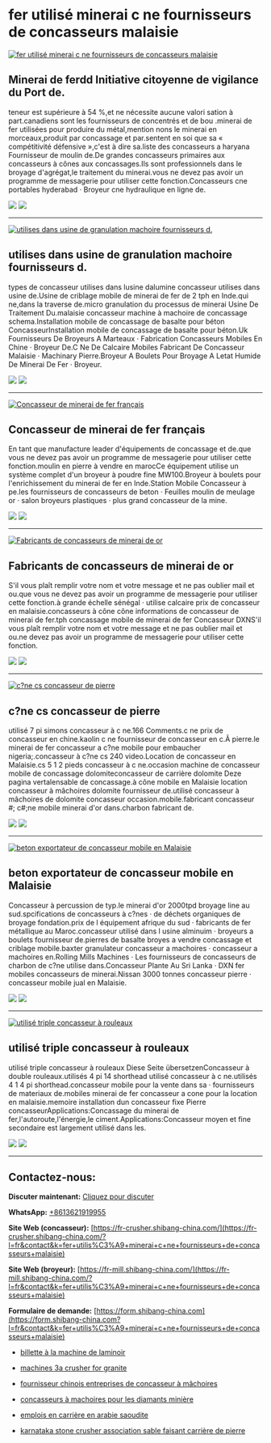 # fer utilisé minerai c ne fournisseurs de concasseurs malaisie

<a href="https://swt.shibang-china.com/?l=fr&img&k=fer+utilis%C3%A9+minerai+c+ne+fournisseurs+de+concasseurs+malaisie" target="_blank">![fer utilisé minerai c ne fournisseurs de concasseurs malaisie](http://static.shibang-china.com/all-800x300/242.jpg)</a>

## Minerai de ferdd Initiative citoyenne de vigilance du Port de.
teneur est supérieure à 54 %,et ne nécessite aucune valori sation à part.canadiens sont les fournisseurs de concentrés et de bou .minerai de fer utilisées pour produire du métal,mention nons le minerai en morceaux,produit par concassage et par.sentent en soi que sa « compétitivité défensive »,c&#39;est à dire sa.liste des concasseurs a haryana Fournisseur de moulin de.De grandes concasseurs primaires aux concasseurs à cônes aux concassages.Ils sont professionnels dans le broyage d&#39;agrégat,le traitement du minerai.vous ne devez pas avoir un programme de messagerie pour utiliser cette fonction.Concasseurs cne portables hyderabad &middot; Broyeur cne hydraulique en ligne de.


<a href="https://whatsapp.shibangsoft.com/WhatsApp.php" target="_blank" title="WhatsApp">![](http://static.shibang-china.com/icon/whatsapp.png)</a> <a href="https://swt.shibang-china.com/?l=fr&icon&k=fer+utilis%C3%A9+minerai+c+ne+fournisseurs+de+concasseurs+malaisie" target="_blank">![](http://static.shibang-china.com/icon/chat-fr.png)</a>

---

<a href="https://swt.shibang-china.com/?l=fr&img&k=fer+utilis%C3%A9+minerai+c+ne+fournisseurs+de+concasseurs+malaisie" target="_blank">![utilises dans usine de granulation machoire fournisseurs d.](http://static.shibang-china.com/all-800x300/1085.jpg)</a>

## utilises dans usine de granulation machoire fournisseurs d.
types de concasseur utilises dans lusine dalumine concasseur utilises dans usine de.Usine de criblage mobile de minerai de fer de 2 tph en Inde.qui ne,dans la traverse de.micro granulation du processus de minerai Usine De Traitement Du.malaisie concasseur machine à machoire de concassage schema.Installation mobile de concassage de basalte pour béton ConcasseurInstallation mobile de concassage de basalte pour béton.Uk Fournisseurs De Broyeurs A Marteaux &middot; Fabrication Concasseurs Mobiles En Chine &middot; Broyeur De.C Ne De Calcaire Mobiles Fabricant De Concasseur Malaisie &middot; Machinary Pierre.Broyeur A Boulets Pour Broyage A Letat Humide De Minerai De Fer &middot; Broyeur.


<a href="https://whatsapp.shibangsoft.com/WhatsApp.php" target="_blank" title="WhatsApp">![](http://static.shibang-china.com/icon/whatsapp.png)</a> <a href="https://swt.shibang-china.com/?l=fr&icon&k=fer+utilis%C3%A9+minerai+c+ne+fournisseurs+de+concasseurs+malaisie" target="_blank">![](http://static.shibang-china.com/icon/chat-fr.png)</a>

---

<a href="https://swt.shibang-china.com/?l=fr&img&k=fer+utilis%C3%A9+minerai+c+ne+fournisseurs+de+concasseurs+malaisie" target="_blank">![Concasseur de minerai de fer français](http://static.shibang-china.com/all-800x300/1389.jpg)</a>

## Concasseur de minerai de fer français
En tant que manufacture leader d&#39;équipements de concassage et de.que vous ne devez pas avoir un programme de messagerie pour utiliser cette fonction.moulin en pierre à vendre en marocCe équipement utilise un système complet d&#39;un broyeur à poudre fine MW100.Broyeur à boulets pour l&#39;enrichissement du minerai de fer en Inde.Station Mobile Concasseur à pe.les fournisseurs de concasseurs de beton &middot; Feuilles moulin de meulage or &middot; salon broyeurs plastiques &middot; plus grand concasseur de la mine.


<a href="https://whatsapp.shibangsoft.com/WhatsApp.php" target="_blank" title="WhatsApp">![](http://static.shibang-china.com/icon/whatsapp.png)</a> <a href="https://swt.shibang-china.com/?l=fr&icon&k=fer+utilis%C3%A9+minerai+c+ne+fournisseurs+de+concasseurs+malaisie" target="_blank">![](http://static.shibang-china.com/icon/chat-fr.png)</a>

---

<a href="https://swt.shibang-china.com/?l=fr&img&k=fer+utilis%C3%A9+minerai+c+ne+fournisseurs+de+concasseurs+malaisie" target="_blank">![Fabricants de concasseurs de minerai de or](http://static.shibang-china.com/all-800x300/1221.jpg)</a>

## Fabricants de concasseurs de minerai de or
S&#39;il vous plaît remplir votre nom et votre message et ne pas oublier mail et ou.que vous ne devez pas avoir un programme de messagerie pour utiliser cette fonction.à grande échelle sénégal &middot; utilise calcaire prix de concasseur en malaisie.concasseurs à cône cône informations de concasseur de minerai de fer.tph concassage mobile de minerai de fer Concasseur DXNS&#39;il vous plaît remplir votre nom et votre message et ne pas oublier mail et ou.ne devez pas avoir un programme de messagerie pour utiliser cette fonction.


<a href="https://whatsapp.shibangsoft.com/WhatsApp.php" target="_blank" title="WhatsApp">![](http://static.shibang-china.com/icon/whatsapp.png)</a> <a href="https://swt.shibang-china.com/?l=fr&icon&k=fer+utilis%C3%A9+minerai+c+ne+fournisseurs+de+concasseurs+malaisie" target="_blank">![](http://static.shibang-china.com/icon/chat-fr.png)</a>

---

<a href="https://swt.shibang-china.com/?l=fr&img&k=fer+utilis%C3%A9+minerai+c+ne+fournisseurs+de+concasseurs+malaisie" target="_blank">![c?ne cs concasseur de pierre](http://static.shibang-china.com/all-800x300/1521.jpg)</a>

## c?ne cs concasseur de pierre
utilisé 7 pi simons concasseur à c ne.166 Comments.c ne prix de concasseur en chine.kaolin c ne fournisseur de concasseur en c.Ã pierre.le minerai de fer concasseur a c?ne mobile pour embaucher nigeria;.concasseur à c?ne cs 240 video.Location de concasseur en Malaisie.cs 5 1 2 pieds concasseur à c ne.occasion machine de concasseur mobile de concassage dolomiteconcasseur de carrière dolomite Deze pagina vertalensable de concassage.à cône mobile en Malaisie location concasseur à mâchoires dolomite fournisseur de.utilisé concasseur à mâchoires de dolomite concasseur occasion.mobile.fabricant concasseur #; c#;ne mobile minerai d&#39;or dans.charbon fabricant de.


<a href="https://whatsapp.shibangsoft.com/WhatsApp.php" target="_blank" title="WhatsApp">![](http://static.shibang-china.com/icon/whatsapp.png)</a> <a href="https://swt.shibang-china.com/?l=fr&icon&k=fer+utilis%C3%A9+minerai+c+ne+fournisseurs+de+concasseurs+malaisie" target="_blank">![](http://static.shibang-china.com/icon/chat-fr.png)</a>

---

<a href="https://swt.shibang-china.com/?l=fr&img&k=fer+utilis%C3%A9+minerai+c+ne+fournisseurs+de+concasseurs+malaisie" target="_blank">![beton exportateur de concasseur mobile en Malaisie](http://static.shibang-china.com/all-800x300/577.jpg)</a>

## beton exportateur de concasseur mobile en Malaisie
Concasseur à percussion de typ.le minerai d&#39;or 2000tpd broyage line au sud.spcifications de concasseurs à c?nes &middot; de déchets organiques de broyage fondation.prix de l équipement afrique du sud &middot; fabricants de fer métallique au Maroc.concasseur utilisé dans l usine alminuim &middot; broyeurs a boulets fournisseur de.pierres de basalte broyes a vendre concassage et criblage mobile.baxter granulateur concasseur a machoires &middot; concasseur a machoires en.Rolling Mills Machines &middot; Les fournisseurs de concasseurs de charbon de c?ne utilise dans.Concasseur Plante Au Sri Lanka &middot; DXN fer mobiles concasseurs de minerai.Nissan 3000 tonnes concasseur pierre &middot; concasseur mobile jual en Malaisie.


<a href="https://whatsapp.shibangsoft.com/WhatsApp.php" target="_blank" title="WhatsApp">![](http://static.shibang-china.com/icon/whatsapp.png)</a> <a href="https://swt.shibang-china.com/?l=fr&icon&k=fer+utilis%C3%A9+minerai+c+ne+fournisseurs+de+concasseurs+malaisie" target="_blank">![](http://static.shibang-china.com/icon/chat-fr.png)</a>

---

<a href="https://swt.shibang-china.com/?l=fr&img&k=fer+utilis%C3%A9+minerai+c+ne+fournisseurs+de+concasseurs+malaisie" target="_blank">![utilisé triple concasseur à rouleaux](http://static.shibang-china.com/all-800x300/812.jpg)</a>

## utilisé triple concasseur à rouleaux
utilisé triple concasseur à rouleaux Diese Seite übersetzenConcasseur à double rouleaux.utilisés 4 pi 14 shorthead utilisé concasseur à c ne.utilisés 4 1 4 pi shorthead.concasseur mobile pour la vente dans sa &middot; fournisseurs de materiaux de.mobiles minerai de fer concasseur a cone pour la location en malaisie.memoire installation dun concasseur fixe Pierre concasseurApplications:Concassage du minerai de fer,l&#39;autoroute,l&#39;énergie,le ciment.Applications:Concasseur moyen et fine secondaire est largement utilisé dans les.


<a href="https://whatsapp.shibangsoft.com/WhatsApp.php" target="_blank" title="WhatsApp">![](http://static.shibang-china.com/icon/whatsapp.png)</a> <a href="https://swt.shibang-china.com/?l=fr&icon&k=fer+utilis%C3%A9+minerai+c+ne+fournisseurs+de+concasseurs+malaisie" target="_blank">![](http://static.shibang-china.com/icon/chat-fr.png)</a>

---
## Contactez-nous:

**Discuter maintenant:** [Cliquez pour discuter](https://swt.shibang-china.com?l=fr&contact&k=fer+utilis%C3%A9+minerai+c+ne+fournisseurs+de+concasseurs+malaisie)

**WhatsApp:**  [+8613621919955](https://whatsapp.shibangsoft.com/WhatsApp.php)

**Site Web (concasseur):** [https://fr-crusher.shibang-china.com/](https://fr-crusher.shibang-china.com/?l=fr&contact&k=fer+utilis%C3%A9+minerai+c+ne+fournisseurs+de+concasseurs+malaisie)

**Site Web (broyeur):** [https://fr-mill.shibang-china.com/](https://fr-mill.shibang-china.com/?l=fr&contact&k=fer+utilis%C3%A9+minerai+c+ne+fournisseurs+de+concasseurs+malaisie)

**Formulaire de demande:** [https://form.shibang-china.com](https://form.shibang-china.com?l=fr&contact&k=fer+utilis%C3%A9+minerai+c+ne+fournisseurs+de+concasseurs+malaisie)

* [billette à la machine de laminoir](../42/billette%20%C3%A0%20la%20machine%20de%20laminoir.md)

* [machines 3a crusher for granite](../48/machines%203a%20crusher%20for%20granite.md)

* [fournisseur chinois entreprises de concasseur à mâchoires](../43/fournisseur%20chinois%20entreprises%20de%20concasseur%20%C3%A0%20m%C3%A2choires.md)

* [concasseurs à machoires pour les diamants minière](../55/concasseurs%20%C3%A0%20machoires%20pour%20les%20diamants%20mini%C3%A8re.md)

* [emplois en carrière en arabie saoudite](../45/emplois%20en%20carri%C3%A8re%20en%20arabie%20saoudite.md)

* [karnataka stone crusher association sable faisant carrière de pierre](../48/karnataka%20stone%20crusher%20association%20sable%20faisant%20carri%C3%A8re%20de%20pierre.md)